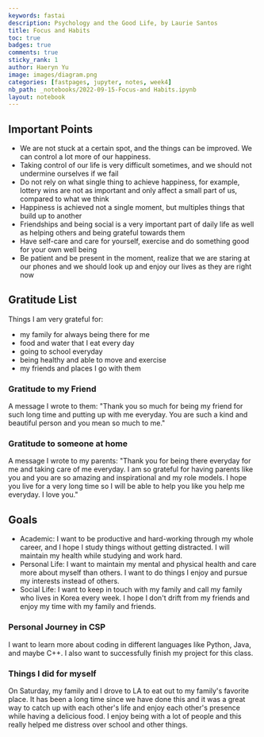 ```yaml
---
keywords: fastai
description: Psychology and the Good Life, by Laurie Santos
title: Focus and Habits
toc: true 
badges: true
comments: true
sticky_rank: 1
author: Haeryn Yu
image: images/diagram.png
categories: [fastpages, jupyter, notes, week4]
nb_path: _notebooks/2022-09-15-Focus-and Habits.ipynb
layout: notebook
---
```


<!--
#################################################
### THIS FILE WAS AUTOGENERATED! DO NOT EDIT! ###
#################################################
# file to edit: _notebooks/2022-09-15-Focus-and Habits.ipynb
-->

<div class="container" id="notebook-container">
        
<div class="cell border-box-sizing text_cell rendered"><div class="inner_cell">
<div class="text_cell_render border-box-sizing rendered_html">
<h2 id="Important-Points">Important Points<a class="anchor-link" href="#Important-Points"> </a></h2><ul>
<li>We are not stuck at a certain spot, and the things can be improved. We can control a lot more of our happiness.</li>
<li>Taking control of our life is very difficult sometimes, and we should not undermine ourselves if we fail</li>
<li>Do not rely on what single thing to achieve happiness, for example, lottery wins are not as important and only affect a small part of us, compared to what we think</li>
<li>Happiness is achieved not a single moment, but multiples things that build up to another</li>
<li>Friendships and being social is a very important part of daily life as well as helping others and being grateful towards them</li>
<li>Have self-care and care for yourself, exercise and do something good for your own well being</li>
<li>Be patient and be present in the moment, realize that we are staring at our phones and we should look up and enjoy our lives as they are right now</li>
</ul>

</div>
</div>
</div>
<div class="cell border-box-sizing text_cell rendered"><div class="inner_cell">
<div class="text_cell_render border-box-sizing rendered_html">
<h2 id="Gratitude-List">Gratitude List<a class="anchor-link" href="#Gratitude-List"> </a></h2><p>Things I am very grateful for:</p>
<ul>
<li>my family for always being there for me</li>
<li>food and water that I eat every day</li>
<li>going to school everyday</li>
<li>being healthy and able to move and exercise</li>
<li>my friends and places I go with them</li>
</ul>

</div>
</div>
</div>
<div class="cell border-box-sizing text_cell rendered"><div class="inner_cell">
<div class="text_cell_render border-box-sizing rendered_html">
<h3 id="Gratitude-to-my-Friend">Gratitude to my Friend<a class="anchor-link" href="#Gratitude-to-my-Friend"> </a></h3><p>A message I wrote to them: "Thank you so much for being my friend for such long time and putting up with me everyday. You are such a kind and beautiful person and you mean so much to me."</p>

</div>
</div>
</div>
<div class="cell border-box-sizing text_cell rendered"><div class="inner_cell">
<div class="text_cell_render border-box-sizing rendered_html">
<h3 id="Gratitude-to-someone-at-home">Gratitude to someone at home<a class="anchor-link" href="#Gratitude-to-someone-at-home"> </a></h3><p>A message I wrote to my parents: "Thank you for being there everyday for me and taking care of me everyday. I am so grateful for having parents like you and you are so amazing and inspirational and my role models. I hope you live for a very long time so I will be able to help you like you help me everyday. I love you."</p>

</div>
</div>
</div>
<div class="cell border-box-sizing text_cell rendered"><div class="inner_cell">
<div class="text_cell_render border-box-sizing rendered_html">
<h2 id="Goals">Goals<a class="anchor-link" href="#Goals"> </a></h2><ul>
<li>Academic: I want to be productive and hard-working through my whole career, and I hope I study things without getting distracted. I will maintain my health while studying and work hard. </li>
<li>Personal Life: I want to maintain my mental and physical health and care more about myself than others. I want to do things I enjoy and pursue my interests instead of others. </li>
<li>Social Life: I want to keep in touch with my family and call my family who lives in Korea every week. I hope I don't drift from my friends and enjoy my time with my family and friends.</li>
</ul>

</div>
</div>
</div>
<div class="cell border-box-sizing text_cell rendered"><div class="inner_cell">
<div class="text_cell_render border-box-sizing rendered_html">
<h3 id="Personal-Journey-in-CSP">Personal Journey in CSP<a class="anchor-link" href="#Personal-Journey-in-CSP"> </a></h3><p>I want to learn more about coding in different languages like Python, Java, and maybe C++. I also want to successfully finish my project for this class.</p>

</div>
</div>
</div>
<div class="cell border-box-sizing text_cell rendered"><div class="inner_cell">
<div class="text_cell_render border-box-sizing rendered_html">
<h3 id="Things-I-did-for-myself">Things I did for myself<a class="anchor-link" href="#Things-I-did-for-myself"> </a></h3><p>On Saturday, my family and I drove to LA to eat out to my family's favorite place. It has been a long time since we have done this and it was a great way to catch up with each other's life and enjoy each other's presence while having a delicious food. I enjoy being with a lot of people and this really helped me distress over school and other things.</p>

</div>
</div>
</div>
</div>
 

